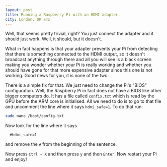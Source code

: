 ```yaml
---
layout: post
title: Running a Raspberry Pi with an HDMI adapter.
city: London, UK 🇬🇧
---
```

Well, that seems pretty trivial, right? You just connect the adapter and it
should just work. Well, it should, but it doesn't.

What in fact happens is that your adapter prevents your Pi from detecting that
there is something connected to the HDMI output, so it doesn't broadcast anything
through there and all you will see is a black screen making you wonder whether
your Pi is really working and whether you should have gone for that more expensive
adapter since this one is not working. Good news for you, it is none of the two.

There is a simple fix for that. We just need to change the Pi's "BIOS" configuration.
Well, the Raspberry Pi in fact does not have a BIOS like other bigger computers
do. It has a file called `confix.txt` which is read by the GPU before the ARM core
is initialised. All we need to do is to go to that file and uncomment the line
where it says `hdmi_safe=1`. To do that run:

``` bash
sudo nano /boot/config.txt
```

Now look for the line where it says

      #hdmi_safe=1

and remove the `#` from the beginning of the sentence.

Now press `Ctrl + X` and then press `y` and then `Enter`. Now restart your Pi
and enjoy!
